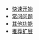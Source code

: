 - [快速开始](zh-cn/_navbar/get-started/quick-start.md)
- [常问问题](zh-cn/_navbar/get-started/faq.md)
- [其他功能](zh-cn/_navbar/get-started/configuration.md)
- [推荐扩展](zh-cn/_navbar/get-started/recommended-extension.md)
